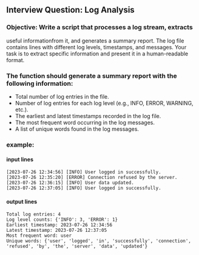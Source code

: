 ## Interview Question: Log Analysis

### Objective: Write a script that processes a log stream, extracts
useful informationfrom it, and generates a summary report. The log file
contains lines with different log levels, timestamps, and messages. Your
task is to extract specific information and present it in a human-readable
format.

### The function should generate a summary report with the following information:
 - Total number of log entries in the file.
 - Number of log entries for each log level (e.g., INFO, ERROR, WARNING, etc.).
 - The earliest and latest timestamps recorded in the log file.
 - The most frequent word occurring in the log messages.
 - A list of unique words found in the log messages.

### example:
#### input lines
```
[2023-07-26 12:34:56] [INFO] User logged in successfully.
[2023-07-26 12:35:20] [ERROR] Connection refused by the server.
[2023-07-26 12:36:15] [INFO] User data updated.
[2023-07-26 12:37:05] [INFO] User logged in successfully.
```

#### output lines
```
Total log entries: 4
Log level counts: {'INFO': 3, 'ERROR': 1}
Earliest timestamp: 2023-07-26 12:34:56
Latest timestamp: 2023-07-26 12:37:05
Most frequent word: user
Unique words: {'user', 'logged', 'in', 'successfully', 'connection', 'refused', 'by', 'the', 'server', 'data', 'updated'}
```

